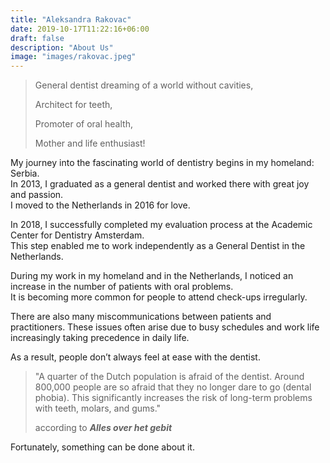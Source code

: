 ```yaml
---
title: "Aleksandra Rakovac"
date: 2019-10-17T11:22:16+06:00
draft: false
description: "About Us"
image: "images/rakovac.jpeg"
---
```


> General dentist dreaming of a world without cavities,  
> 
> Architect for teeth,  
> 
> Promoter of oral health,  
> 
> Mother and life enthusiast!  

My journey into the fascinating world of dentistry begins in my homeland: Serbia.  
In 2013, I graduated as a general dentist and worked there with great joy and passion.  
I moved to the Netherlands in 2016 for love.  

In 2018, I successfully completed my evaluation process at the Academic Center for Dentistry Amsterdam.  
This step enabled me to work independently as a General Dentist in the Netherlands.  

During my work in my homeland and in the Netherlands, I noticed an increase in the number of patients with oral problems.  
It is becoming more common for people to attend check-ups irregularly.  

There are also many miscommunications between patients and practitioners. These issues often arise due to busy schedules and work life increasingly taking precedence in daily life.  

As a result, people don’t always feel at ease with the dentist.  

> "A quarter of the Dutch population is afraid of the dentist. Around 800,000 people are so afraid that they no longer dare to go (dental phobia). This significantly increases the risk of long-term problems with teeth, molars, and gums."
> 
> according to ***Alles over het gebit***

Fortunately, something can be done about it.
